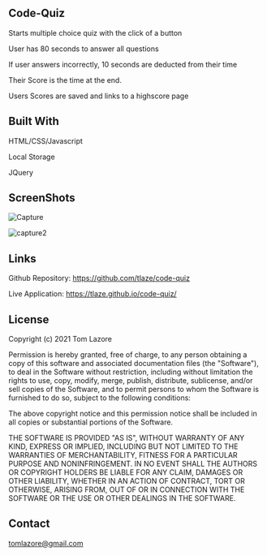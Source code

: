 ## Code-Quiz

Starts multiple choice quiz with the click of a button

User has 80 seconds to answer all questions

If user answers incorrectly, 10 seconds are deducted from their time

Their Score is the time at the end.

Users Scores are saved and links to a highscore page

## Built With
HTML/CSS/Javascript

Local Storage

JQuery

## ScreenShots

![Capture](https://user-images.githubusercontent.com/47471193/134452357-701ac4d9-bb76-48d8-8f2a-aa68b369631a.PNG)


![capture2](https://user-images.githubusercontent.com/47471193/134452368-a9eeb27a-45c6-48ee-b419-2dcc824cecd7.PNG)


## Links

Github Repository: https://github.com/tlaze/code-quiz

Live Application: https://tlaze.github.io/code-quiz/


## License
Copyright (c) 2021 Tom Lazore

Permission is hereby granted, free of charge, to any person obtaining
a copy of this software and associated documentation files (the
"Software"), to deal in the Software without restriction, including
without limitation the rights to use, copy, modify, merge, publish,
distribute, sublicense, and/or sell copies of the Software, and to
permit persons to whom the Software is furnished to do so, subject to
the following conditions:

The above copyright notice and this permission notice shall be
included in all copies or substantial portions of the Software.

THE SOFTWARE IS PROVIDED "AS IS", WITHOUT WARRANTY OF ANY KIND,
EXPRESS OR IMPLIED, INCLUDING BUT NOT LIMITED TO THE WARRANTIES OF
MERCHANTABILITY, FITNESS FOR A PARTICULAR PURPOSE AND
NONINFRINGEMENT. IN NO EVENT SHALL THE AUTHORS OR COPYRIGHT HOLDERS BE
LIABLE FOR ANY CLAIM, DAMAGES OR OTHER LIABILITY, WHETHER IN AN ACTION
OF CONTRACT, TORT OR OTHERWISE, ARISING FROM, OUT OF OR IN CONNECTION
WITH THE SOFTWARE OR THE USE OR OTHER DEALINGS IN THE SOFTWARE.

## Contact
tomlazore@gmail.com
